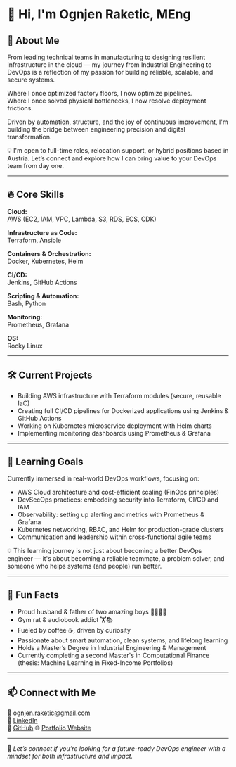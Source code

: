 # 👋 Hi, I'm Ognjen Raketic, MEng

## 🚀 About Me  
From leading technical teams in manufacturing to designing resilient infrastructure in the cloud — my journey from Industrial Engineering to DevOps is a reflection of my passion for building reliable, scalable, and secure systems.

Where I once optimized factory floors, I now optimize pipelines.  
Where I once solved physical bottlenecks, I now resolve deployment frictions.  

Driven by automation, structure, and the joy of continuous improvement, I'm building the bridge between engineering precision and digital transformation.

💡 I'm open to full-time roles, relocation support, or hybrid positions based in Austria. Let’s connect and explore how I can bring value to your DevOps team from day one.


---

## 🔥 Core Skills

**Cloud:**  
AWS (EC2, IAM, VPC, Lambda, S3, RDS, ECS, CDK)

**Infrastructure as Code:**  
Terraform, Ansible

**Containers & Orchestration:**  
Docker, Kubernetes, Helm

**CI/CD:**  
Jenkins, GitHub Actions

**Scripting & Automation:**  
Bash, Python

**Monitoring:**  
Prometheus, Grafana

**OS:**  
Rocky Linux

---

## 🛠️ Current Projects

- Building AWS infrastructure with Terraform modules (secure, reusable IaC)
- Creating full CI/CD pipelines for Dockerized applications using Jenkins & GitHub Actions
- Working on Kubernetes microservice deployment with Helm charts
- Implementing monitoring dashboards using Prometheus & Grafana

---

## 🌱 Learning Goals

Currently immersed in real-world DevOps workflows, focusing on:

- AWS Cloud architecture and cost-efficient scaling (FinOps principles)
- DevSecOps practices: embedding security into Terraform, CI/CD and IAM
- Observability: setting up alerting and metrics with Prometheus & Grafana
- Kubernetes networking, RBAC, and Helm for production-grade clusters
- Communication and leadership within cross-functional agile teams

💡  This learning journey is not just about becoming a better DevOps engineer — it's about becoming a reliable teammate, a problem solver, and someone who helps systems (and people) run better.

---

## 🎯 Fun Facts

- Proud husband & father of two amazing boys 👨‍👩‍👦‍👦  
- Gym rat & audiobook addict 🏋️📚  
- Fueled by coffee ☕, driven by curiosity  
- Passionate about smart automation, clean systems, and lifelong learning  
- Holds a Master’s Degree in Industrial Engineering & Management  
- Currently completing a second Master's in Computational Finance (thesis: Machine Learning in Fixed-Income Portfolios)

---

## 📫 Connect with Me

📧 ognjen.raketic@gmail.com  
🔗 [LinkedIn](https://www.linkedin.com/in/ognjen-raketic/)  
🐙 [GitHub](https://github.com/raketic-ognjen)
🌐 [Portfolio Website](https://forgeopsbyognjen.online)

---

🚀 *Let’s connect if you’re looking for a future-ready DevOps engineer with a mindset for both infrastructure and impact.*
